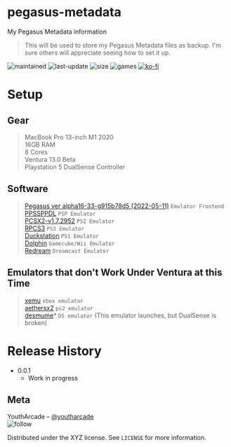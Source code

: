# pegasus-metadata
My Pegasus Metadata information

> This will be used to store my Pegasus Metadata files as backup. I'm sure others will appreciate seeing how to set it up. 

![maintained](https://img.shields.io/maintenance/yes/2022)
![last-update](https://img.shields.io/github/last-commit/youtharcade/pegasus-metadata)
![size](https://img.shields.io/github/repo-size/youtharcade/pegasus-metadata)
![games](https://img.shields.io/badge/Games%20Played-∞-green)
[![ko-fi](https://ko-fi.com/img/githubbutton_sm.svg)](https://ko-fi.com/O4O6DG4SX)

# Setup

## Gear
> MacBook Pro 13-inch M1 2020  
> 16GB RAM  
> 8 Cores  
> Ventura 13.0 Beta  
> Playstation 5 DualSense Controller  

## Software
> [Pegasus ver alpha16-33-g915b78d5 (2022-05-11)](https://pegasus-frontend.org) `Emulator Frontend`  
> [PPSSPPDL](https://ppsspp.org) `PSP Emulator`  
> [PCSX2-v1.7.2952](https://pcsx2.net) `PS2 Emulator`  
> [RPCS3](https://rpcs3.net) `PS3 Emulator`  
> [Duckstation](https://github.com/stenzek/duckstation/releases/tag/latest) `PS1 Emulator`  
> [Dolphin](https://dolphin-emu.org) `Gamecube/Wii Emulator`  
> [Redream](https://redream.io) `Dreamcast Emulator`  

## Emulators that don't Work Under Ventura at this Time
> [xemu](https://xemu.app) `xbox emulator`  
> [aethersx2](https://www.aethersx2.com) `ps2 emulator`  
> [desmume](http://desmume.org)* `DS emulator` (This emulator launches, but DualSense is broken)


# Release History

* 0.0.1
    * Work in progress

## Meta

YouthArcade – [@youtharcade](https://twitter.com/youtharcade)  
![follow](https://img.shields.io/github/followers/youtharcade?style=social)

Distributed under the XYZ license. See ``LICENSE`` for more information.
